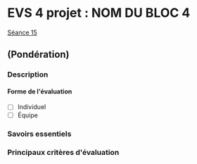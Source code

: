 # EVS 4 projet : <!-- varexp:begin BLOC4 -->NOM DU BLOC 4<!-- varexp:end --> 

[Séance 15](../../../01-deroulement/15/)

## (Pondération)

### Description


#### Forme de l'évaluation

* [ ] Individuel
* [ ] Équipe

### Savoirs essentiels


### Principaux critères d'évaluation
